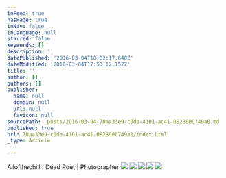 ```yaml
---
inFeed: true
hasPage: true
inNav: false
inLanguage: null
starred: false
keywords: []
description: ''
datePublished: '2016-03-04T18:02:17.640Z'
dateModified: '2016-03-04T17:53:12.157Z'
title: ''
author: []
authors: []
publisher:
  name: null
  domain: null
  url: null
  favicon: null
sourcePath: _posts/2016-03-04-70aa33e9-c9de-4101-ac41-0828000749a8.md
published: true
url: 70aa33e9-c9de-4101-ac41-0828000749a8/index.html
_type: Article

---
```

Allofthechill : Dead Poet | Photographer
![](https://the-grid-user-content.s3-us-west-2.amazonaws.com/5f33c8da-9ec9-48fb-aa16-1b5d5db84e87.jpg)
![](https://the-grid-user-content.s3-us-west-2.amazonaws.com/47330959-92b6-4ca9-9d9b-5a752e1ac4e5.jpg)
![](https://the-grid-user-content.s3-us-west-2.amazonaws.com/c6200d88-56a3-408e-9d95-9ca86b1d958c.jpg)
![](https://the-grid-user-content.s3-us-west-2.amazonaws.com/caca9f27-9f0f-413b-9c3c-52c9d4973428.jpg)
![](https://the-grid-user-content.s3-us-west-2.amazonaws.com/a9e69d62-0205-40c8-aa62-1ef0d0edcf88.jpg)